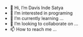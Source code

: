 - 👋 Hi, I’m Davis Inde Satya
- 👀 I’m interested in programing
- 🌱 I’m currently learning ...
- 💞️ I’m looking to collaborate on ...
- 📫 How to reach me ...

<!---
SethAirblaze/SethAirblaze is a ✨ special ✨ repository because its `README.md` (this file) appears on your GitHub profile.
You can click the Preview link to take a look at your changes.
--->
